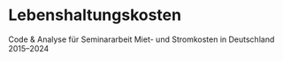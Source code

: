 # Lebenshaltungskosten
Code &amp; Analyse für Seminararbeit Miet- und Stromkosten in Deutschland 2015–2024
